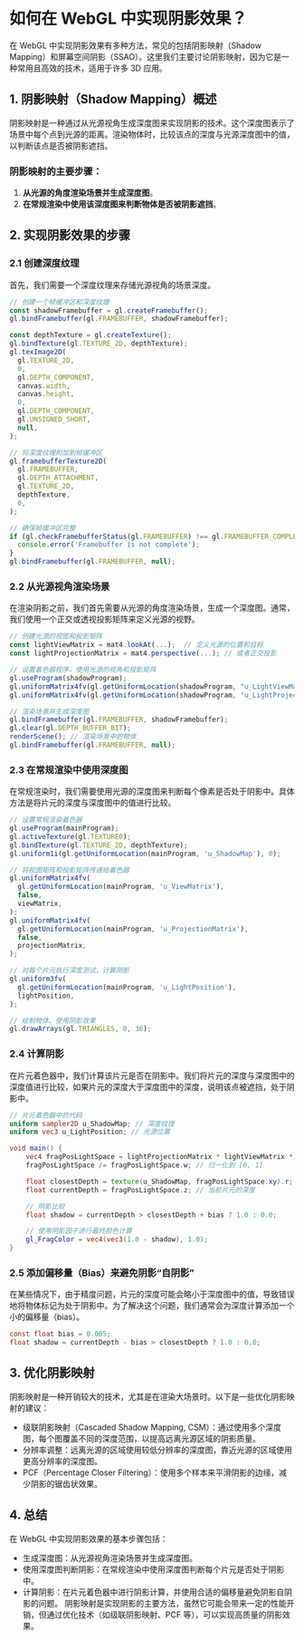 # 如何在 WebGL 中实现阴影效果？

在 WebGL 中实现阴影效果有多种方法，常见的包括阴影映射（Shadow Mapping）和屏幕空间阴影（SSAO）。这里我们主要讨论阴影映射，因为它是一种常用且高效的技术，适用于许多 3D 应用。

## 1. **阴影映射（Shadow Mapping）概述**

阴影映射是一种通过从光源视角生成深度图来实现阴影的技术。这个深度图表示了场景中每个点到光源的距离。渲染物体时，比较该点的深度与光源深度图中的值，以判断该点是否被阴影遮挡。

### 阴影映射的主要步骤：

1. **从光源的角度渲染场景并生成深度图**。
2. **在常规渲染中使用该深度图来判断物体是否被阴影遮挡**。

## 2. **实现阴影效果的步骤**

### 2.1 创建深度纹理

首先，我们需要一个深度纹理来存储光源视角的场景深度。

```javascript
// 创建一个帧缓冲区和深度纹理
const shadowFramebuffer = gl.createFramebuffer();
gl.bindFramebuffer(gl.FRAMEBUFFER, shadowFramebuffer);

const depthTexture = gl.createTexture();
gl.bindTexture(gl.TEXTURE_2D, depthTexture);
gl.texImage2D(
  gl.TEXTURE_2D,
  0,
  gl.DEPTH_COMPONENT,
  canvas.width,
  canvas.height,
  0,
  gl.DEPTH_COMPONENT,
  gl.UNSIGNED_SHORT,
  null,
);

// 将深度纹理附加到帧缓冲区
gl.framebufferTexture2D(
  gl.FRAMEBUFFER,
  gl.DEPTH_ATTACHMENT,
  gl.TEXTURE_2D,
  depthTexture,
  0,
);

// 确保帧缓冲区完整
if (gl.checkFramebufferStatus(gl.FRAMEBUFFER) !== gl.FRAMEBUFFER_COMPLETE) {
  console.error('Framebuffer is not complete');
}
gl.bindFramebuffer(gl.FRAMEBUFFER, null);
```

### 2.2 从光源视角渲染场景

在渲染阴影之前，我们首先需要从光源的角度渲染场景，生成一个深度图。通常，我们使用一个正交或透视投影矩阵来定义光源的视野。

```javascript
// 创建光源的视图和投影矩阵
const lightViewMatrix = mat4.lookAt(...);  // 定义光源的位置和目标
const lightProjectionMatrix = mat4.perspective(...); // 或者正交投影

// 设置着色器程序，使用光源的视角和投影矩阵
gl.useProgram(shadowProgram);
gl.uniformMatrix4fv(gl.getUniformLocation(shadowProgram, "u_LightViewMatrix"), false, lightViewMatrix);
gl.uniformMatrix4fv(gl.getUniformLocation(shadowProgram, "u_LightProjectionMatrix"), false, lightProjectionMatrix);

// 渲染场景并生成深度图
gl.bindFramebuffer(gl.FRAMEBUFFER, shadowFramebuffer);
gl.clear(gl.DEPTH_BUFFER_BIT);
renderScene(); // 渲染场景中的物体
gl.bindFramebuffer(gl.FRAMEBUFFER, null);
```

### 2.3 在常规渲染中使用深度图

在常规渲染时，我们需要使用光源的深度图来判断每个像素是否处于阴影中。具体方法是将片元的深度与深度图中的值进行比较。

```javascript
// 设置常规渲染着色器
gl.useProgram(mainProgram);
gl.activeTexture(gl.TEXTURE0);
gl.bindTexture(gl.TEXTURE_2D, depthTexture);
gl.uniform1i(gl.getUniformLocation(mainProgram, 'u_ShadowMap'), 0);

// 将视图矩阵和投影矩阵传递给着色器
gl.uniformMatrix4fv(
  gl.getUniformLocation(mainProgram, 'u_ViewMatrix'),
  false,
  viewMatrix,
);
gl.uniformMatrix4fv(
  gl.getUniformLocation(mainProgram, 'u_ProjectionMatrix'),
  false,
  projectionMatrix,
);

// 对每个片元执行深度测试，计算阴影
gl.uniform3fv(
  gl.getUniformLocation(mainProgram, 'u_LightPosition'),
  lightPosition,
);

// 绘制物体，使用阴影效果
gl.drawArrays(gl.TRIANGLES, 0, 36);
```

### 2.4 计算阴影

在片元着色器中，我们计算该片元是否在阴影中。我们将片元的深度与深度图中的深度值进行比较，如果片元的深度大于深度图中的深度，说明该点被遮挡，处于阴影中。

```glsl
// 片元着色器中的代码
uniform sampler2D u_ShadowMap; // 深度纹理
uniform vec3 u_LightPosition; // 光源位置

void main() {
    vec4 fragPosLightSpace = lightProjectionMatrix * lightViewMatrix * vec4(fragPosition, 1.0);
    fragPosLightSpace /= fragPosLightSpace.w; // 归一化到 [0, 1]

    float closestDepth = texture(u_ShadowMap, fragPosLightSpace.xy).r; // 从深度图中获取光源深度
    float currentDepth = fragPosLightSpace.z; // 当前片元的深度

    // 阴影比较
    float shadow = currentDepth > closestDepth + bias ? 1.0 : 0.0;

    // 使用阴影因子进行最终颜色计算
    gl_FragColor = vec4(vec3(1.0 - shadow), 1.0);
}
```

### 2.5 添加偏移量（Bias）来避免阴影“自阴影”

在某些情况下，由于精度问题，片元的深度可能会略小于深度图中的值，导致错误地将物体标记为处于阴影中。为了解决这个问题，我们通常会为深度计算添加一个小的偏移量（bias）。

```glsl
const float bias = 0.005;
float shadow = currentDepth - bias > closestDepth ? 1.0 : 0.0;
```

## 3. 优化阴影映射

阴影映射是一种开销较大的技术，尤其是在渲染大场景时。以下是一些优化阴影映射的建议：

- 级联阴影映射（Cascaded Shadow Mapping, CSM）：通过使用多个深度图，每个图覆盖不同的深度范围，以提高远离光源区域的阴影质量。
- 分辨率调整：远离光源的区域使用较低分辨率的深度图，靠近光源的区域使用更高分辨率的深度图。
- PCF（Percentage Closer Filtering）：使用多个样本来平滑阴影的边缘，减少阴影的锯齿状效果。

## 4. 总结

在 WebGL 中实现阴影效果的基本步骤包括：

- 生成深度图：从光源视角渲染场景并生成深度图。
- 使用深度图判断阴影：在常规渲染中使用深度图判断每个片元是否处于阴影中。
- 计算阴影：在片元着色器中进行阴影计算，并使用合适的偏移量避免阴影自阴影的问题。
  阴影映射是实现阴影的主要方法，虽然它可能会带来一定的性能开销，但通过优化技术（如级联阴影映射、PCF 等），可以实现高质量的阴影效果。
